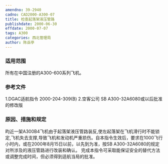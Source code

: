 ```yaml
---
amendno: 39-2940
cadno: CAD2000-A300-07
title: 检查起落架液压管路
publishdate: 2000-06-30
effdate: 2000-07-07
tags: A300
categories: 西北管理局
author: 陈岳亭
---
```


### 适用范围 
所有在中国注册的A300-600系列飞机。

<!--more-->
### 参考文件
1.DGAC适航指令 2000-204-309(B) 
    2.空客公司 SB A300-32A6080或以后批准的修改版

### 原因、措施和规定 
昀近一架A300B4飞机由于起落架液压管路装反,使左起落架在飞机滑行时不能锁定,飞机失去支撑,导致飞机和发动机严重损伤。自本指令生效后，要求在1000飞行小时内，或在2000年8月15日以前，以先到为准，按SB A300-32A6080的规定对所涉及的液压管路进行改装和确认。 
    完成本指令可采取能保证安全的替代方法或调整完成时间，但必须得到适航当局的批准。

